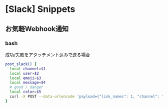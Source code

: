 # [Slack] Snippets


お気軽Webhook通知
-----------------

### bash

成功/失敗をアタッチメント込みで送る場合

```bash
post_slack() {
  local channel=$1
  local user=$2
  local emoji=$3
  local message=$4
  # good / danger
  local color=$5
  curl -X POST --data-urlencode 'payload={"link_names": 1, "channel": "'"${channel}"'", "username": "'"${user}"'", "icon_emoji": "'":${emoji}:"'", "attachments": [{"color": "'"${color}"'", "text": "'"${message}"'"}]}' ${SLACK_WEBHOOK_URL}
}
```
